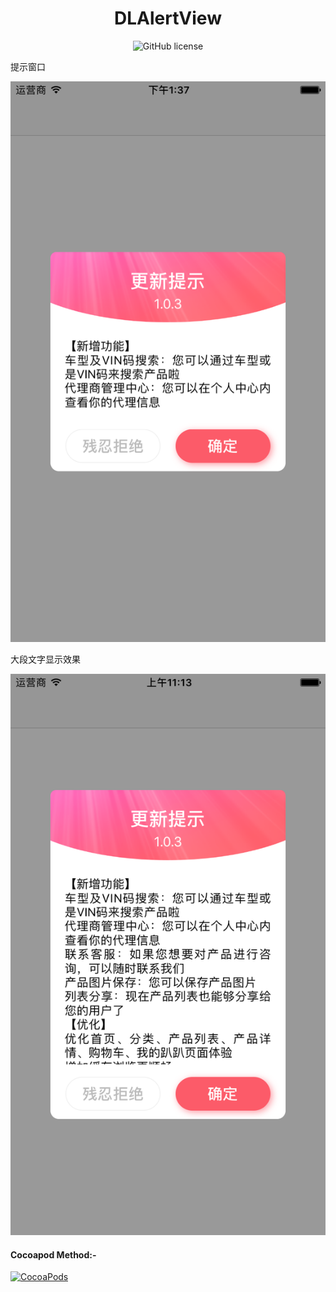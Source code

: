<H1 align="center">DLAlertView</H1>
<p align="center">
  <img src="https://img.shields.io/github/license/computernot/DLAlertView.svg" alt="GitHub license"/>

提示窗口

![image](https://raw.githubusercontent.com/ComputerNot/DLAlertView/master/screen/screen_short.png)

大段文字显示效果

![image](https://raw.githubusercontent.com/ComputerNot/DLAlertView/master/screen/screen_long.png)

#### Cocoapod Method:-

[![CocoaPods](https://img.shields.io/cocoapods/v/DLAlertViewLiu.svg)](http://cocoadocs.org/docsets/DLAlertViewLiu)
